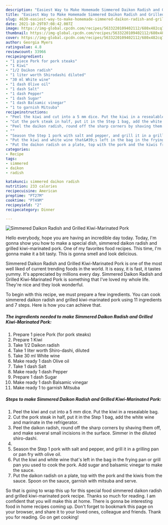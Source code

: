 ```yaml
---
description: "Easiest Way to Make Homemade Simmered Daikon Radish and Grilled Kiwi-Marinated Pork"
title: "Easiest Way to Make Homemade Simmered Daikon Radish and Grilled Kiwi-Marinated Pork"
slug: 4630-easiest-way-to-make-homemade-simmered-daikon-radish-and-grilled-kiwi-marinated-pork
date: 2021-10-29T07:08:42.007Z
image: https://img-global.cpcdn.com/recipes/5633220109402112/680x482cq70/simmered-daikon-radish-and-grilled-kiwi-marinated-pork-recipe-main-photo.jpg
thumbnail: https://img-global.cpcdn.com/recipes/5633220109402112/680x482cq70/simmered-daikon-radish-and-grilled-kiwi-marinated-pork-recipe-main-photo.jpg
cover: https://img-global.cpcdn.com/recipes/5633220109402112/680x482cq70/simmered-daikon-radish-and-grilled-kiwi-marinated-pork-recipe-main-photo.jpg
author: Georgia Myers
ratingvalue: 4.8
reviewcount: 33966
recipeingredient:
- "1 piece Pork for pork steaks"
- "1 Kiwi"
- "1/2 Daikon radish"
- "1 liter worth Shirodashi diluted"
- "30 ml White wine"
- "1 dash Olive oil"
- "1 dash Salt"
- "1 dash Pepper"
- "1 dash Sugar"
- "1 dash Balsamic vinegar"
- "1 to garnish Mitsuba"
recipeinstructions:
- "Peel the kiwi and cut into a 5 mm dice. Put the kiwi in a resealable bag."
- "Cut the pork steak in half, put it in the Step 1 bag, add the white wine and marinate in the refrigerator."
- "Peel the daikon radish, round off the sharp corners by shaving them off, and make several small incisions in the surface. Simmer in the diluted shiro-dashi."
- ""
- "Season the Step 1 pork with salt and pepper, and grill it in a grilling pan or pan fry with olive oil."
- "Put the kiwi and white wine that&#39;s left in the bag in the frying pan or grill pan you used to cook the pork. Add sugar and balsamic vinegar to make the sauce."
- "Put the daikon radish on a plate, top with the pork and the kiwis from the sauce. Spoon on the sauce, garnish with mitsuba and serve."
categories:
- Recipe
tags:
- simmered
- daikon
- radish

katakunci: simmered daikon radish 
nutrition: 233 calories
recipecuisine: American
preptime: "PT27M"
cooktime: "PT49M"
recipeyield: "2"
recipecategory: Dinner

---
```



![Simmered Daikon Radish and Grilled Kiwi-Marinated Pork](https://img-global.cpcdn.com/recipes/5633220109402112/680x482cq70/simmered-daikon-radish-and-grilled-kiwi-marinated-pork-recipe-main-photo.jpg)

Hello everybody, hope you are having an incredible day today. Today, I'm gonna show you how to make a special dish, simmered daikon radish and grilled kiwi-marinated pork. One of my favorites food recipes. This time, I'm gonna make it a bit tasty. This is gonna smell and look delicious.

Simmered Daikon Radish and Grilled Kiwi-Marinated Pork is one of the most well liked of current trending foods in the world. It is easy, it is fast, it tastes yummy. It's appreciated by millions every day. Simmered Daikon Radish and Grilled Kiwi-Marinated Pork is something that I've loved my whole life. They're nice and they look wonderful.




To begin with this recipe, we must prepare a few ingredients. You can cook simmered daikon radish and grilled kiwi-marinated pork using 11 ingredients and 7 steps. Here is how you can achieve that.

<!--inarticleads1-->

##### The ingredients needed to make Simmered Daikon Radish and Grilled Kiwi-Marinated Pork:

1. Prepare 1 piece Pork (for pork steaks)
1. Prepare 1 Kiwi
1. Take 1/2 Daikon radish
1. Take 1 liter worth Shiro-dashi, diluted
1. Take 30 ml White wine
1. Make ready 1 dash Olive oil
1. Take 1 dash Salt
1. Make ready 1 dash Pepper
1. Prepare 1 dash Sugar
1. Make ready 1 dash Balsamic vinegar
1. Make ready 1 to garnish Mitsuba




<!--inarticleads2-->

##### Steps to make Simmered Daikon Radish and Grilled Kiwi-Marinated Pork:

1. Peel the kiwi and cut into a 5 mm dice. Put the kiwi in a resealable bag.
1. Cut the pork steak in half, put it in the Step 1 bag, add the white wine and marinate in the refrigerator.
1. Peel the daikon radish, round off the sharp corners by shaving them off, and make several small incisions in the surface. Simmer in the diluted shiro-dashi.
1. 
1. Season the Step 1 pork with salt and pepper, and grill it in a grilling pan or pan fry with olive oil.
1. Put the kiwi and white wine that&#39;s left in the bag in the frying pan or grill pan you used to cook the pork. Add sugar and balsamic vinegar to make the sauce.
1. Put the daikon radish on a plate, top with the pork and the kiwis from the sauce. Spoon on the sauce, garnish with mitsuba and serve.




So that is going to wrap this up for this special food simmered daikon radish and grilled kiwi-marinated pork recipe. Thanks so much for reading. I am confident that you will make this at home. There is gonna be interesting food in home recipes coming up. Don't forget to bookmark this page on your browser, and share it to your loved ones, colleague and friends. Thank you for reading. Go on get cooking!
